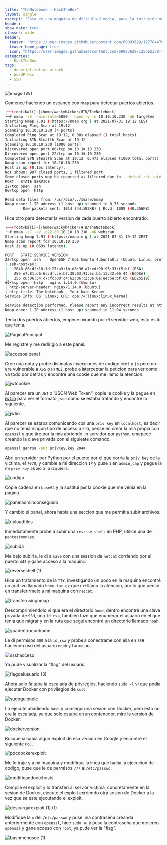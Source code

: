 ```yaml
---
title: "TheNotebook - HackTheBox"
layout: single
excerpt: "Esta es una máquina de dificultad media, para la intrusión mediante la cookie logre saber que estaba tratando con un ataque JWT, para romperlo me cree una cookie nueva tirando desde mi clave privada por un servidor por Python y cambio de panel, tenía una opción de subir de archivos, cree una reverse Shell y la subí, para la escalada de privilegios me aproveche de una versión vulnerable de Docker."
header:
show_date: true
classes: wide
header:
  teaser: "https://user-images.githubusercontent.com/69093629/127784478-22759c0e-2a0d-4735-b467-ccb39e2e8b18.png"
  teaser_home_page: true
  icon: "https://user-images.githubusercontent.com/69093629/125662338-fd8b3b19-3a48-4fb0-b07c-86c047265082.png"
categories:
  - HackTheBox
tags:
  - deserialization attack
  - WordPress
  - SSH
---
```


![image (35)](https://user-images.githubusercontent.com/69093629/127785730-5df9c84e-5046-4b86-978c-ff6870180800.png)

Comence haciendo un escaneo con `Nmap` para detectar puertos abiertos.

```bash 
┌──(root💀kali)-[/home/wackyh4cker/HTB/TheNotebook]
└─# nmap -sS --min-rate=5000 --open -v -n 10.10.10.230 -oN targeted
Starting Nmap 7.91 ( https://nmap.org ) at 2021-07-31 19:12 CEST
Initiating Ping Scan at 19:12
Scanning 10.10.10.230 [4 ports]
Completed Ping Scan at 19:12, 0.08s elapsed (1 total hosts)
Initiating SYN Stealth Scan at 19:12
Scanning 10.10.10.230 [1000 ports]
Discovered open port 80/tcp on 10.10.10.230
Discovered open port 22/tcp on 10.10.10.230
Completed SYN Stealth Scan at 19:12, 0.47s elapsed (1000 total ports)
Nmap scan report for 10.10.10.230
Host is up (0.15s latency).
Not shown: 997 closed ports, 1 filtered port
Some closed ports may be reported as filtered due to --defeat-rst-ratelimit
PORT   STATE SERVICE
22/tcp open  ssh
80/tcp open  http

Read data files from: /usr/bin/../share/nmap
Nmap done: 1 IP address (1 host up) scanned in 0.73 seconds
       	Raw packets sent: 1014 (44.592KB) | Rcvd: 1009 (40.356KB)
```

Hice otro para detectar la version de cada puerto abierto encontrado.

```bash
┌──(root💀kali)-[/home/wackyh4cker/HTB/TheNotebook]
└─# nmap -sC -sV -p22,80 10.10.10.230 -oN webscan             	 
Starting Nmap 7.91 ( https://nmap.org ) at 2021-07-31 19:12 CEST
Nmap scan report for 10.10.10.230
Host is up (0.069s latency).

PORT   STATE SERVICE VERSION
22/tcp open  ssh 	OpenSSH 7.6p1 Ubuntu 4ubuntu0.3 (Ubuntu Linux; protocol 2.0)
| ssh-hostkey:
|   2048 86:df:10:fd:27:a3:fb:d8:36:a7:ed:90:95:33:f5:bf (RSA)
|   256 e7:81:d6:6c:df:ce:b7:30:03:91:5c:b5:13:42:06:44 (ECDSA)
|_  256 c6:06:34:c7:fc:00:c4:62:06:c2:36:0e:ee:5e:bf:6b (ED25519)
80/tcp open  http	nginx 1.14.0 (Ubuntu)
|_http-server-header: nginx/1.14.0 (Ubuntu)
|_http-title: The Notebook - Your Note Keeper
Service Info: OS: Linux; CPE: cpe:/o:linux:linux_kernel

Service detection performed. Please report any incorrect results at https://nmap.org/submit/ .
Nmap done: 1 IP address (1 host up) scanned in 11.04 seconds
```

Tenia dos puertos abiertos, empece mirando por el servidor web, esto es lo que tenia.

![PaginaPrincipal](https://user-images.githubusercontent.com/69093629/127784555-be9394f6-a112-45ac-b968-e899bfe8c4af.png)

Me registre y me redirigio a este panel.

![accesoalpanel](https://user-images.githubusercontent.com/69093629/127784565-718e0d46-ffd0-434e-9970-739318080035.png)

Cree una nota y probe distinatas inyecciones de codigo `html` y `js` pero no era vulnerable a `XSS` o `HTMLi`, probe a interceptar la peticion para ver como va todo por detras y encontre una cookie que me llamo la atencion.

![jwtcookie](https://user-images.githubusercontent.com/69093629/127784626-d6684b12-cd00-4841-a60d-cda619895db7.png)

Al parecer era un `JWT` o "JSON Web Token", copie la cookie y la pegue en [jwt.io](https://jwt.io) para ver el formato `json` como se estaba tratando y encontre lo siguiente.

![jwtio](https://user-images.githubusercontent.com/69093629/127784670-55e9afce-d921-48ee-8db2-f2cde7935c9b.png)

Al parecer se estaba comunicando con una `priv key` en `localhost`, es decir que no tenia ningun tipo de acceso a ella, pense en crear la mia propia con `openssl` y que tire por la mia abriendo un servidor por `python`, emepece creando la clave privada con el siguiente comando.

```bash
openssl genrsa -out privKey.key 2048
``` 

Abri un servidor por Python por el puerto por el que corria la `priv key` de la victima, el `7070`, y cambie a mi direccion `IP` y puse `1` en `admin_cap` y pegue la mi `priv key` abajo a la izquiera.

![codigo ](https://user-images.githubusercontent.com/69093629/127784840-d48b22b0-a2a6-4aac-a821-1bf7a629f685.png)

Copie cadena en `base64` y la sustitui por la cookie que me venia en la pagina.

![paneladminconseguido](https://user-images.githubusercontent.com/69093629/127784916-d01dd378-0ac6-4cb2-9ee1-7d5a494add28.png)

Y cambio el panel, ahora habia una seccion que me permitia subir archivos.

![uploadfiles](https://user-images.githubusercontent.com/69093629/127784939-95aaa155-21b1-4328-98ee-66c58794d699.png)

Inmediatamente probe a subir una `reverse shell` en PHP, utilice una de `pentestmonkey`.

![subida](https://user-images.githubusercontent.com/69093629/127784972-88b14e18-19fb-45fc-9e7a-e2a5aea08dc0.png)

Me dejo subirla, le di a `save` con una session de `netcat` corriendo por el puerto `443` y gane acceso a la maquina.

![reverseshell (1)](https://user-images.githubusercontent.com/69093629/127785005-a0a7153c-f609-4079-8ba6-ab006cff7e60.png)

Hice un tratamiento de la `TTY`, investigando un poco en la maquina encontré un archivo llamado `home.tar.gz` que me llamo la atencion, por lo que pense en transferirmelo a mi maquina con `netcat`.

![transferusingnmap](https://user-images.githubusercontent.com/69093629/127785044-0f98c96a-e111-4c53-bb96-4878f3e6057f.png)

Descomprimiendolo vi que era el directorio `home`, dentro encontré una clave privada de `SSH`, una `id_rsa`, tambien tuve que enumerar el usuario en el que tenia que migrar y en la ruta que segui encontré un directorio llamado `noah`.

![ypadentroconhome](https://user-images.githubusercontent.com/69093629/127785072-76c5a770-7284-47a9-ba7e-a8300a94fec1.png)

Le di permisos `600` a la `id_rsa` y probe a conectrame con ella en `SSH` haciendo uso del usuario `noah` y funciono.

![ssshacceso](https://user-images.githubusercontent.com/69093629/127785391-bec76498-0971-405a-9f70-2c52ce270879.png)

Ya pude visualizar la "flag" del usuario.

![flagdelusuario (3)](https://user-images.githubusercontent.com/69093629/127785441-cdc9b061-7d1b-4a08-b252-ae66a8e78296.jpg)

Ahora solo faltaba la escalada de privilegios, haciendo `sudo -l` vi que podia ejecutar Docker con privilegios de `sudo`.

![sudoguionele](https://user-images.githubusercontent.com/69093629/127785458-6b7c09ad-a0c9-49d2-924c-99da531f2a12.png)

Lo ejecute añadiendo `bash` y consegui una sesion con Docker, pero esto no era la escalada, ya que solo estaba en un contenedor, mire la version de Docker.

![dockerversion](https://user-images.githubusercontent.com/69093629/127785504-8970f5a3-4746-4710-8e71-e1837766edc3.png)

Busque si habia algun exploit de esa version en Google y encontré el siguiente `PoC`.

![pocdockerexploit](https://user-images.githubusercontent.com/69093629/127785520-25394cde-7733-416a-9ec6-f9bf94b0f215.png)

Me lo traje y a mi maquina y modifique la linea que hacia la ejecucion de codigo, puse que le de permisos `777` al `/etc/passwd`.

![modificandoetchosts](https://user-images.githubusercontent.com/69093629/127785669-327b2f5d-b0c4-4b7b-af24-403bf5e4ab4e.png)

Compile el exploit y lo transferi al servior victima, concretamente en la sesion de Docker, ejecute el exploit corriendo otra sesion de Docker a la vez que se este ejecutando el exploit.

![descargarexploit (1) (1)](https://user-images.githubusercontent.com/69093629/127785892-1faeee6d-f798-4dad-9b86-6d4eadca10e4.png)

Modifique la `x` del `/etc/passwd` y puse una contraseña creanda anteriormente con `openssl`, hice `sudo su` y puse la contraseña que me creo `openssl` y gane acceso con `root`, ya pude ver la "flag".

![bashmenosoe (1)](https://user-images.githubusercontent.com/69093629/127785688-60e6f17c-073c-4f7e-9139-9387f8cb17a4.png)












